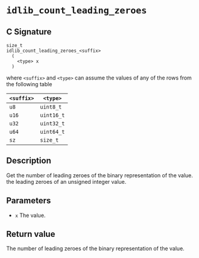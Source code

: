 # `idlib_count_leading_zeroes`

## C Signature
```
size_t
idlib_count_leading_zeroes_<suffix>
  (
    <type> x
  )
```
where `<suffix>` and `<type>` can assume the values of any of the rows from the following table

| `<suffix>` | `<type>`   |
|------------|------------|
|  `u8`      | `uint8_t`  |
| `u16`      | `uint16_t` |
| `u32`      | `uint32_t` |
| `u64`      | `uint64_t` |
|  `sz`      | `size_t`   |

## Description
Get the number of leading zeroes of the binary representation of the value. the leading zeroes of an unsigned integer value.

## Parameters
- `x` The value.

## Return value
The number of leading zeroes of the binary representation of the value.
